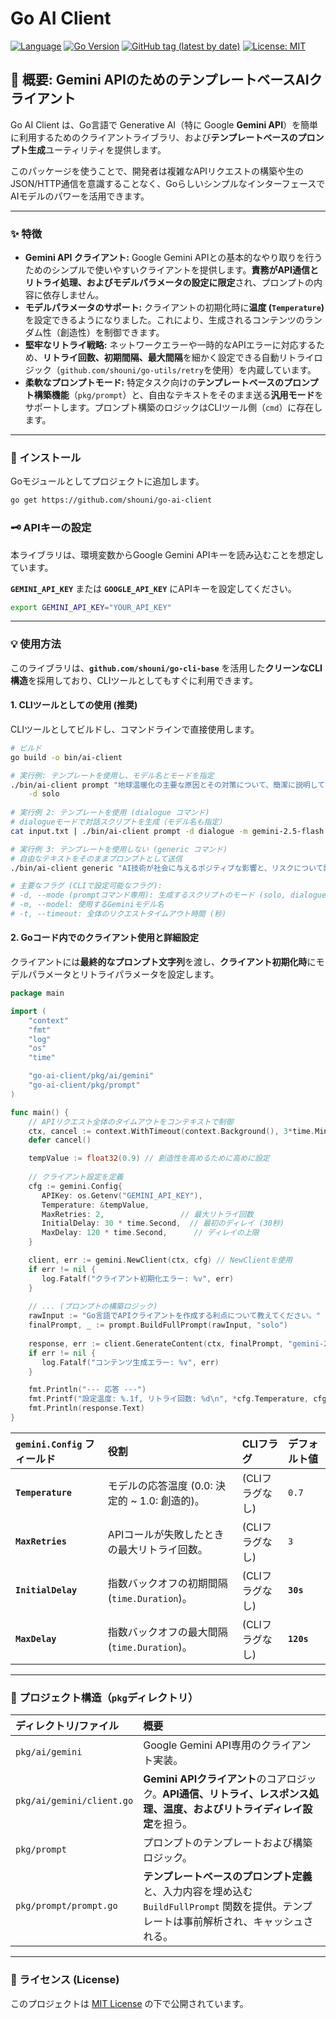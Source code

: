 # Go AI Client

[![Language](https://img.shields.io/badge/Language-Go-blue)](https://golang.org/)
[![Go Version](https://img.shields.io/github/go-mod/go-version/shouni/go-ai-client)](https://golang.org/)
[![GitHub tag (latest by date)](https://img.shields.io/github/v/tag/shouni/go-ai-client)](https://github.com/shouni/go-ai-client/tags)
[![License: MIT](https://img.shields.io/badge/License-MIT-yellow.svg)](https://opensource.org/licenses/MIT)

## 🎯 概要: Gemini APIのためのテンプレートベースAIクライアント

Go AI Client は、Go言語で Generative AI（特に Google **Gemini API**）を簡単に利用するためのクライアントライブラリ、および**テンプレートベースのプロンプト生成**ユーティリティを提供します。

このパッケージを使うことで、開発者は複雑なAPIリクエストの構築や生のJSON/HTTP通信を意識することなく、GoらしいシンプルなインターフェースでAIモデルのパワーを活用できます。

-----

### ✨ 特徴

* **Gemini API クライアント:** Google Gemini APIとの基本的なやり取りを行うためのシンプルで使いやすいクライアントを提供します。**責務がAPI通信とリトライ処理、およびモデルパラメータの設定に限定**され、プロンプトの内容に依存しません。
* **モデルパラメータのサポート:** クライアントの初期化時に**温度 (`Temperature`)** を設定できるようになりました。これにより、生成されるコンテンツのランダム性（創造性）を制御できます。
* **堅牢なリトライ戦略:** ネットワークエラーや一時的なAPIエラーに対応するため、**リトライ回数、初期間隔、最大間隔**を細かく設定できる自動リトライロジック（`github.com/shouni/go-utils/retry`を使用）を内蔵しています。
* **柔軟なプロンプトモード:** 特定タスク向けの**テンプレートベースのプロンプト構築機能**（`pkg/prompt`）と、自由なテキストをそのまま送る**汎用モード**をサポートします。プロンプト構築のロジックはCLIツール側（`cmd`）に存在します。

-----

### 🚀 インストール

Goモジュールとしてプロジェクトに追加します。

```bash
go get https://github.com/shouni/go-ai-client
```

### 🗝️ APIキーの設定

本ライブラリは、環境変数からGoogle Gemini APIキーを読み込むことを想定しています。

**`GEMINI_API_KEY`** または **`GOOGLE_API_KEY`** にAPIキーを設定してください。

```bash
export GEMINI_API_KEY="YOUR_API_KEY"
```

-----

### 💡 使用方法

このライブラリは、**`github.com/shouni/go-cli-base`** を活用した**クリーンなCLI構造**を採用しており、CLIツールとしてもすぐに利用できます。

#### 1\. CLIツールとしての使用 (推奨)

CLIツールとしてビルドし、コマンドラインで直接使用します。

```bash
# ビルド
go build -o bin/ai-client

# 実行例: テンプレートを使用し、モデル名とモードを指定
./bin/ai-client prompt "地球温暖化の主要な原因とその対策について、簡潔に説明してください。" \
    -d solo 
    
# 実行例 2: テンプレートを使用 (dialogue コマンド)
# dialogueモードで対話スクリプトを生成（モデル名も指定）
cat input.txt | ./bin/ai-client prompt -d dialogue -m gemini-2.5-flash

# 実行例 3: テンプレートを使用しない (generic コマンド)
# 自由なテキストをそのままプロンプトとして送信
./bin/ai-client generic "AI技術が社会に与えるポジティブな影響と、リスクについて議論してください。"

# 主要なフラグ (CLIで設定可能なフラグ):
# -d, --mode (promptコマンド専用): 生成するスクリプトのモード (solo, dialogue)
# -m, --model: 使用するGeminiモデル名
# -t, --timeout: 全体のリクエストタイムアウト時間 (秒)
```

#### 2\. Goコード内でのクライアント使用と詳細設定

クライアントには**最終的なプロンプト文字列**を渡し、**クライアント初期化時**にモデルパラメータとリトライパラメータを設定します。

```go
package main

import (
    "context"
    "fmt"
    "log"
    "os"
    "time"

    "go-ai-client/pkg/ai/gemini"
    "go-ai-client/pkg/prompt" 
)

func main() {
    // APIリクエスト全体のタイムアウトをコンテキストで制御
    ctx, cancel := context.WithTimeout(context.Background(), 3*time.Minute)
    defer cancel()

    tempValue := float32(0.9) // 創造性を高めるために高めに設定
    
    // クライアント設定を定義
    cfg := gemini.Config{
       APIKey: os.Getenv("GEMINI_API_KEY"),
       Temperature: &tempValue,
       MaxRetries: 2,                 // 最大リトライ回数
       InitialDelay: 30 * time.Second,  // 最初のディレイ (30秒)
       MaxDelay: 120 * time.Second,      // ディレイの上限
    }

    client, err := gemini.NewClient(ctx, cfg) // NewClientを使用
    if err != nil {
       log.Fatalf("クライアント初期化エラー: %v", err)
    }
    
    // ... (プロンプトの構築ロジック)
    rawInput := "Go言語でAPIクライアントを作成する利点について教えてください。" 
    finalPrompt, _ := prompt.BuildFullPrompt(rawInput, "solo") 
    
    response, err := client.GenerateContent(ctx, finalPrompt, "gemini-2.5-flash")
    if err != nil {
       log.Fatalf("コンテンツ生成エラー: %v", err)
    }

    fmt.Println("--- 応答 ---")
    fmt.Printf("設定温度: %.1f, リトライ回数: %d\n", *cfg.Temperature, cfg.MaxRetries)
    fmt.Println(response.Text)
}
```

| `gemini.Config` フィールド | 役割 | CLIフラグ | デフォルト値 |
| :--- | :--- | :--- |:---|
| **`Temperature`** | モデルの応答温度 (0.0: 決定的 \~ 1.0: 創造的)。 | (CLIフラグなし) | `0.7` |
| **`MaxRetries`** | APIコールが失敗したときの最大リトライ回数。 | (CLIフラグなし) | `3` |
| **`InitialDelay`** | 指数バックオフの初期間隔 (`time.Duration`)。 | (CLIフラグなし) | **`30s`** |
| **`MaxDelay`** | 指数バックオフの最大間隔 (`time.Duration`)。 | (CLIフラグなし) | **`120s`** |

-----

### 📂 プロジェクト構造（`pkg`ディレクトリ）

| ディレクトリ/ファイル | 概要 |
| :--- | :--- |
| `pkg/ai/gemini` | Google Gemini API専用のクライアント実装。 |
| `pkg/ai/gemini/client.go` | **Gemini APIクライアント**のコアロジック。**API通信、リトライ、レスポンス処理、温度、およびリトライディレイ設定**を担う。 |
| `pkg/prompt` | プロンプトのテンプレートおよび構築ロジック。 |
| `pkg/prompt/prompt.go` | **テンプレートベースのプロンプト定義**と、入力内容を埋め込む `BuildFullPrompt` 関数を提供。テンプレートは事前解析され、キャッシュされる。 |

-----

### 📜 ライセンス (License)

このプロジェクトは [MIT License](https://opensource.org/licenses/MIT) の下で公開されています。